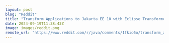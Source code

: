 ```yaml
---
layout: post
blog: "Reddit"
title: "Transform Applications to Jakarta EE 10 with Eclipse Transformer."
date: 2024-09-19T11:38:43Z
image: images/reddit.png
remote_url: "https://www.reddit.com/r/java/comments/1fkio6o/transform_applications_to_jakarta_ee_10_with/"
---
```

